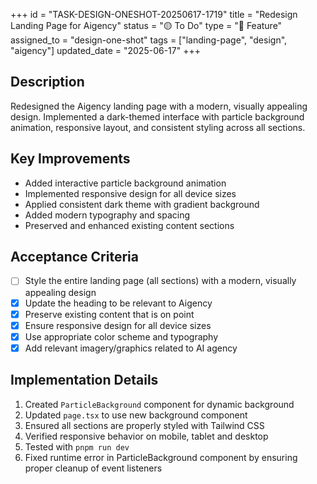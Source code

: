 +++
id = "TASK-DESIGN-ONESHOT-20250617-1719"
title = "Redesign Landing Page for Aigency"
status = "🟡 To Do"
type = "🌟 Feature"
assigned_to = "design-one-shot"
tags = ["landing-page", "design", "aigency"]
updated_date = "2025-06-17"
+++

## Description
Redesigned the Aigency landing page with a modern, visually appealing design. Implemented a dark-themed interface with particle background animation, responsive layout, and consistent styling across all sections.

## Key Improvements
- Added interactive particle background animation
- Implemented responsive design for all device sizes
- Applied consistent dark theme with gradient background
- Added modern typography and spacing
- Preserved and enhanced existing content sections

## Acceptance Criteria
- [ ] Style the entire landing page (all sections) with a modern, visually appealing design
- [x] Update the heading to be relevant to Aigency
- [x] Preserve existing content that is on point
- [x] Ensure responsive design for all device sizes
- [x] Use appropriate color scheme and typography
- [x] Add relevant imagery/graphics related to AI agency

## Implementation Details
1. Created `ParticleBackground` component for dynamic background
2. Updated `page.tsx` to use new background component
3. Ensured all sections are properly styled with Tailwind CSS
4. Verified responsive behavior on mobile, tablet and desktop
5. Tested with `pnpm run dev`
6. Fixed runtime error in ParticleBackground component by ensuring proper cleanup of event listeners
